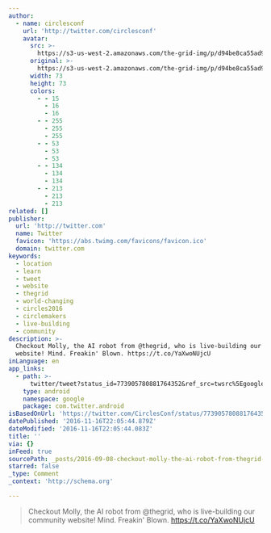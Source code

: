 ```yaml
---
author:
  - name: circlesconf
    url: 'http://twitter.com/circlesconf'
    avatar:
      src: >-
        https://s3-us-west-2.amazonaws.com/the-grid-img/p/d94be8ca55ad9a5d55b127e7aab708f9987c7ef7.png
      original: >-
        https://s3-us-west-2.amazonaws.com/the-grid-img/p/d94be8ca55ad9a5d55b127e7aab708f9987c7ef7.png
      width: 73
      height: 73
      colors:
        - - 15
          - 16
          - 16
        - - 255
          - 255
          - 255
        - - 53
          - 53
          - 53
        - - 134
          - 134
          - 134
        - - 213
          - 213
          - 213
related: []
publisher:
  url: 'http://twitter.com'
  name: Twitter
  favicon: 'https://abs.twimg.com/favicons/favicon.ico'
  domain: twitter.com
keywords:
  - location
  - learn
  - tweet
  - website
  - thegrid
  - world-changing
  - circles2016
  - circlemakers
  - live-building
  - community
description: >-
  Checkout Molly, the AI robot from @thegrid, who is live-building our community
  website! Mind. Freakin' Blown. https://t.co/YaXwoNUjcU
inLanguage: en
app_links:
  - path: >-
      twitter/tweet?status_id=773905780881764352&ref_src=twsrc%5Egoogle%7Ctwcamp%5Eandroidseo%7Ctwgr%5Estatus%7Ctwterm%5E773905780881764352
    type: android
    namespace: google
    package: com.twitter.android
isBasedOnUrl: 'https://twitter.com/CirclesConf/status/773905780881764352'
datePublished: '2016-11-16T22:05:44.879Z'
dateModified: '2016-11-16T22:05:44.083Z'
title: ''
via: {}
inFeed: true
sourcePath: _posts/2016-09-08-checkout-molly-the-ai-robot-from-thegrid-who-is-live-buil.md
starred: false
_type: Comment
_context: 'http://schema.org'

---
```

> Checkout Molly, the AI robot from @thegrid, who is live-building our community website! Mind. Freakin' Blown. https://t.co/YaXwoNUjcU